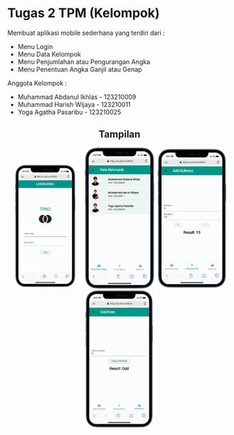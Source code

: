 # Tugas 2 TPM (Kelompok)

Membuat aplikasi mobile sederhana yang terdiri dari :
- Menu Login
- Menu Data Kelompok
- Menu Penjumlahan atau Pengurangan Angka
- Menu Penentuan Angka Ganjil atau Genap

Anggota Kelompok :

- Muhammad Abdanul Ikhlas - 123210009
- Muhammad Harish Wijaya - 123210011
- Yoga Agatha Pasaribu - 123210025

<h2 align="center">Tampilan</h2>
<p align="center">
    <img src="https://github.com/AbdanulIkhlas/tugas2_tpm_kelompok/blob/main/docs/image1.png" alt="Banner" width="160">
    <img src="https://github.com/AbdanulIkhlas/tugas2_tpm_kelompok/blob/main/docs/image2.png" alt="Banner" width="160">
    <img src="https://github.com/AbdanulIkhlas/tugas2_tpm_kelompok/blob/main/docs/image3.png" alt="Banner" width="160">
    <img src="https://github.com/AbdanulIkhlas/tugas2_tpm_kelompok/blob/main/docs/image4.png" alt="Banner" width="160">
</p>
